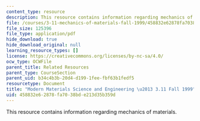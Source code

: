 ```yaml
---
content_type: resource
description: This resource contains information regarding mechanics of materials.
file: /courses/3-11-mechanics-of-materials-fall-1999/458832e62878fa7038bde213d35b359d_MIT3_11F99_tetra.pdf
file_size: 125396
file_type: application/pdf
hide_download: true
hide_download_original: null
learning_resource_types: []
license: https://creativecommons.org/licenses/by-nc-sa/4.0/
ocw_type: OCWFile
parent_title: Related Resources
parent_type: CourseSection
parent_uid: b34c4b3b-20d4-d199-1fee-fbf63b1fedf5
resourcetype: Document
title: "Modern Materials Science and Engineering \u2013 3.11 Fall 1999"
uid: 458832e6-2878-fa70-38bd-e213d35b359d
---
```

This resource contains information regarding mechanics of materials.